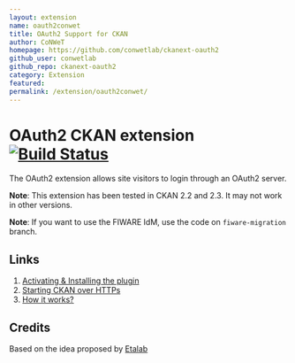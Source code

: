 ```yaml
---
layout: extension
name: oauth2conwet
title: OAuth2 Support for CKAN
author: CoNWeT
homepage: https://github.com/conwetlab/ckanext-oauth2
github_user: conwetlab
github_repo: ckanext-oauth2
category: Extension
featured: 
permalink: /extension/oauth2conwet/
---
```



OAuth2 CKAN extension  [![Build Status](https://build.conwet.fi.upm.es/jenkins/buildStatus/icon?job=ckan_oauth2)](https://build.conwet.fi.upm.es/jenkins/job/ckan_oauth2/)
=====================

The OAuth2 extension allows site visitors to login through an OAuth2 server.

**Note**: This extension has been tested in CKAN 2.2 and 2.3. It may not work in other versions.

**Note**: If you want to use the FIWARE IdM, use the code on `fiware-migration` branch. 


Links
-------------------------

1. [Activating & Installing the plugin](https://github.com/conwetlab/ckanext-oauth2/wiki/Activating-and-Installing)
2. [Starting CKAN over HTTPs](https://github.com/conwetlab/ckanext-oauth2/wiki/Starting-CKAN-over-HTTPs)
3. [How it works?](https://github.com/conwetlab/ckanext-oauth2/wiki/How-it-works%3F)
 
Credits
-------
Based on the idea proposed by [Etalab](https://github.com/etalab/ckanext-oauth2)

